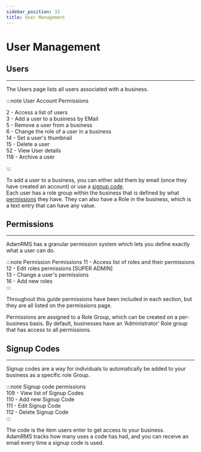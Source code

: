 ```yaml
---
sidebar_position: 32
title: User Management
---
```


# User Management

## Users
---
The Users page lists all users associated with a business.

:::note User Account Permissions
 
2 - Access a list of users  
3 - Add a user to a business by EMail  
5 - Remove a user from a business  
6 - Change the role of a user in a business  
14 - Set a user's thumbnail  
15 - Delete a user  
52 - View User details  
118 - Archive a user  

:::  

To add a user to a business, you can either add them by email (once they have created an account) or use a [signup code](#signup-codes).  
Each user has a role group within the business that is defined by what [permissions](#permissions) they have. They can also have a Role in the business, which is a text entry that can have any value.  

## Permissions
---
AdamRMS has a granular permission system which lets you define exactly what a user can do.

:::note Permission Permissions
11 - Access list of roles and their permissions  
12 - Edit roles permissions [SUPER ADMIN]  
13 - Change a user's permissions  
16 - Add new roles  
:::

Throughout this guide permissions have been included in each section, but they are all listed on the permissions page.

Permissions are assigned to a Role Group, which can be created on a per-business basis. By default, businesses have an ‘Administrator’ Role group that has access to all permissions.


## Signup Codes
---
Signup codes are a way for individuals to automatically be added to your business as a specific role Group.

:::note Signup code permissions  
109 - View list of Signup Codes  
110 - Add new Signup Code  
111 - Edit Signup Code  
112 - Delete Signup Code  
:::

The code is the item users enter to get access to your business.  
AdamRMS tracks how many uses a code has had, and you can receive an email every time a signup code is used. 


